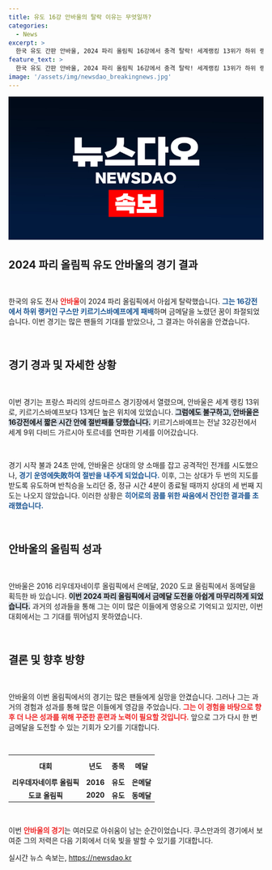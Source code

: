 ```yaml
---
title: 유도 16강 안바울의 탈락 이유는 무엇일까?
categories:
  - News
excerpt: >
  한국 유도 간판 안바울, 2024 파리 올림픽 16강에서 충격 탈락! 세계랭킹 13위가 하위 랭커에게 패배하며 금메달 꿈이 물거품으로. 왜 이 역전이 가능했을까? 클릭해서 그 불참 예감의 전말을 확인하세요!
feature_text: >
  한국 유도 간판 안바울, 2024 파리 올림픽 16강에서 충격 탈락! 세계랭킹 13위가 하위 랭커에게 패배하며 금메달 꿈이 물거품으로. 왜 이 역전이 가능했을까? 클릭해서 그 불참 예감의 전말을 확인하세요!
image: '/assets/img/newsdao_breakingnews.jpg'
---
```


<p><img src="/assets/img/newsdao_breakingnews.jpg" alt="implanttips 속보" /></p>

<h2 data-ke-size="size26">2024 파리 올림픽 유도 안바울의 경기 결과</h2>

<p data-ke-size="size16">&nbsp;</p>

<p>한국의 유도 전사 <b><span style="color: #ee2323;">안바울</span></b>이 2024 파리 올림픽에서 아쉽게 탈락했습니다. <b><span style="color: #1a5490;">그는 16강전에서 하위 랭커인 구스만 키르기스바예프에게 패배</span></b>하며 금메달을 노렸던 꿈이 좌절되었습니다. 이번 경기는 많은 팬들의 기대를 받았으나, 그 결과는 아쉬움을 안겼습니다.</p>

<p data-ke-size="size16">&nbsp;</p>

<h2 data-ke-size="size26">경기 경과 및 자세한 상황</h2>

<p data-ke-size="size16">&nbsp;</p>

<p>이번 경기는 프랑스 파리의 샹드마르스 경기장에서 열렸으며, 안바울은 세계 랭킹 13위로, 키르기스바예프보다 13계단 높은 위치에 있었습니다. <b><span style="background-color: #21538527;">그럼에도 불구하고, 안바울은 16강전에서 짧은 시간 안에 절반패를 당했습니다.</span></b> 키르기스바예프는 전날 32강전에서 세계 9위 다비드 가르시아 토르네를 연파한 기세를 이어갔습니다.</p>

<p data-ke-size="size16">&nbsp;</p>

<p>경기 시작 불과 24초 만에, 안바울은 상대의 양 소매를 잡고 공격적인 전개를 시도했으나, <b><span style="color: #1a5490;">경기 운영에失敗하여 절반을 내주게 되었습니다.</span></b> 이후, 그는 상대가 두 번의 지도를 받도록 유도하며 반칙승을 노리던 중, 정규 시간 4분이 종료될 때까지 상대의 세 번째 지도는 나오지 않았습니다. 이러한 상황은 <b><span style="color: #1a5490;">히어로의 꿈를 위한 싸움에서 잔인한 결과를 초래했습니다.</span></b></p>

<p data-ke-size="size16">&nbsp;</p>

<h2 data-ke-size="size26">안바울의 올림픽 성과</h2>

<p data-ke-size="size16">&nbsp;</p>

<p>안바울은 2016 리우데자네이루 올림픽에서 은메달, 2020 도쿄 올림픽에서 동메달을 획득한 바 있습니다. <b><span style="background-color: #21538527;">이번 2024 파리 올림픽에서 금메달 도전을 아쉽게 마무리하게 되었습니다.</span></b> 과거의 성과들을 통해 그는 이미 많은 이들에게 영웅으로 기억되고 있지만, 이번 대회에서는 그 기대를 뛰어넘지 못하였습니다.</p>

<p data-ke-size="size16">&nbsp;</p>

<h2 data-ke-size="size26">결론 및 향후 방향</h2>

<p data-ke-size="size16">&nbsp;</p>

<p>안바울의 이번 올림픽에서의 경기는 많은 팬들에게 실망을 안겼습니다. 그러나 그는 과거의 경험과 성과를 통해 많은 이들에게 영감을 주었습니다. <b><span style="color: #ee2323;">그는 이 경험을 바탕으로 향후 더 나은 성과를 위해 꾸준한 훈련과 노력이 필요할 것입니다.</span></b> 앞으로 그가 다시 한 번 금메달을 도전할 수 있는 기회가 오기를 기대합니다.</p>

<p data-ke-size="size16">&nbsp;</p>

<table style="width: 100%; border-collapse: collapse;">
    <tr>
        <th style="text-align: center; height: 35px;"><b>대회</b></th>
        <th style="text-align: center; height: 35px;"><b>년도</b></th>
        <th style="text-align: center; height: 35px;"><b>종목</b></th>
        <th style="text-align: center; height: 35px;"><b>메달</b></th>
    </tr>
    <tr>
        <td style="text-align: center; height: 17px;"><b>리우데자네이루 올림픽</b></td>
        <td style="text-align: center; height: 17px;"><b>2016</b></td>
        <td style="text-align: center; height: 17px;"><b>유도</b></td>
        <td style="text-align: center; height: 17px;"><b>은메달</b></td>
    </tr>
    <tr>
        <td style="text-align: center; height: 17px;"><b>도쿄 올림픽</b></td>
        <td style="text-align: center; height: 17px;"><b>2020</b></td>
        <td style="text-align: center; height: 17px;"><b>유도</b></td>
        <td style="text-align: center; height: 17px;"><b>동메달</b></td>
    </tr>
</table>

<p data-ke-size="size16">&nbsp;</p> 

<p>이번 <b><span style="color: #ee2323;">안바울의 경기</span></b>는 여러모로 아쉬움이 남는 순간이었습니다. 쿠스만과의 경기에서 보여준 그의 저력은 다음 기회에서 더욱 빛을 발할 수 있기를 기대합니다.</p>
실시간 뉴스 속보는, <a href="https://newsdao.kr" rel="dofollow">https://newsdao.kr</a>


